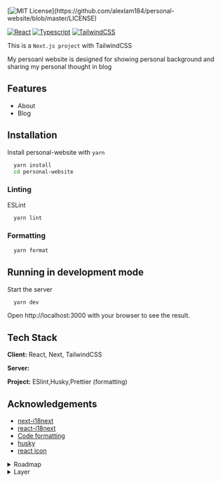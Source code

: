 [![MIT License](https://img.shields.io/apm/l/atomic-design-ui.svg?)](https://github.com/alexlam184/personal-website/blob/master/LICENSE)

[![React](https://img.shields.io/badge/React-20232A?style=for-the-badge&logo=react&logoColor=61DAFB)](https://reactjs.org/)
[![Typescript](https://img.shields.io/badge/TypeScript-007ACC?style=for-the-badge&logo=typescript&logoColor=white)](https://www.typescriptlang.org/)
[![TailwindCSS](https://img.shields.io/badge/Tailwind_CSS-38B2AC?style=for-the-badge&logo=tailwind-css&logoColor=white)](https://tailwindcss.com/)

This is a `Next.js project` with TailwindCSS

My persoanl website is designed for showing personal background and sharing my personal thought in blog

## Features

- About
- Blog

## Installation

Install personal-website with `yarn`

```bash
  yarn install
  cd personal-website
```

### Linting

ESLint

```bash
  yarn lint
```

### Formatting

```bash
  yarn format
```

## Running in development mode

Start the server

```bash
  yarn dev
```

Open http://localhost:3000 with your browser to see the result.

## Tech Stack

**Client:** React, Next, TailwindCSS

**Server:**

**Project:** ESlint,Husky,Prettier (formatting)

## Acknowledgements

- [next-i18next](https://github.com/isaachinman/next-i18next)
- [react-i18next](https://react.i18next.com/)
- [Code formatting](https://gist.github.com/silver-xu/1dcceaa14c4f0253d9637d4811948437)
- [husky](https://typicode.github.io/husky/#/)
- [react icon](https://react-icons.github.io/react-icons/)

<details>
<summary>Roadmap</summary>

- Additional browser support

- Markdown guide - Blog

- Readme guide - Blog

- Github guide - Blog

- Linux guide - Blog
</details>

<details>
<summary>Layer</summary>

| Components | z-index |
| ---------- | ------- |
| header     | 40      |

## License & Copyright

[MIT](https://github.com/alexlam184/personal-website/blob/master/LICENSE)

_2023-02-18_
